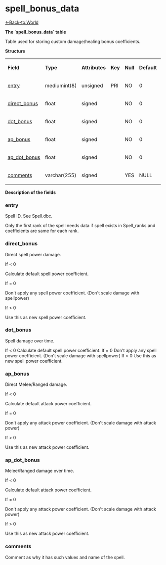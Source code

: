 # spell\_bonus\_data

[<-Back-to:World](database-world.md)

**The \`spell\_bonus\_data\` table**

Table used for storing custom damage/healing bonus coefficients.

**Structure**

<table>
<colgroup>
<col width="12%" />
<col width="12%" />
<col width="12%" />
<col width="12%" />
<col width="12%" />
<col width="12%" />
<col width="12%" />
<col width="12%" />
</colgroup>
<tbody>
<tr class="odd">
<td><p><strong>Field</strong></p></td>
<td><p><strong>Type</strong></p></td>
<td><p><strong>Attributes</strong></p></td>
<td><p><strong>Key</strong></p></td>
<td><p><strong>Null</strong></p></td>
<td><p><strong>Default</strong></p></td>
<td><p><strong>Extra</strong></p></td>
<td><p><strong>Comment</strong></p></td>
</tr>
<tr class="even">
<td><p><a href="#entry">entry</a></p></td>
<td><p>mediumint(8)</p></td>
<td><p>unsigned</p></td>
<td><p>PRI</p></td>
<td><p>NO</p></td>
<td><p>0</p></td>
<td><p> </p></td>
<td><p> </p></td>
</tr>
<tr class="odd">
<td><p><a href="#direct_bonus">direct_bonus</a></p></td>
<td><p>float</p></td>
<td><p>signed</p></td>
<td><p> </p></td>
<td><p>NO</p></td>
<td><p>0</p></td>
<td><p> </p></td>
<td><p> </p></td>
</tr>
<tr class="even">
<td><p><a href="#dot_bonus">dot_bonus</a></p></td>
<td><p>float</p></td>
<td><p>signed</p></td>
<td><p> </p></td>
<td><p>NO</p></td>
<td><p>0</p></td>
<td><p> </p></td>
<td><p> </p></td>
</tr>
<tr class="odd">
<td><p><a href="#ap_bonus">ap_bonus</a></p></td>
<td><p>float</p></td>
<td><p>signed</p></td>
<td><p> </p></td>
<td><p>NO</p></td>
<td><p>0</p></td>
<td><p> </p></td>
<td><p> </p></td>
</tr>
<tr class="even">
<td><p><a href="#ap_dot_bonus">ap_dot_bonus</a></p></td>
<td><p>float</p></td>
<td><p>signed</p></td>
<td><p> </p></td>
<td><p>NO</p></td>
<td><p>0</p></td>
<td><p> </p></td>
<td><p> </p></td>
</tr>
<tr class="odd">
<td><p><a href="#comments">comments</a></p></td>
<td><p>varchar(255)</p></td>
<td><p>signed</p></td>
<td><p> </p></td>
<td><p>YES</p></td>
<td><p>NULL</p></td>
<td><p> </p></td>
<td><p> </p></td>
</tr>
</tbody>
</table>

**Description of the fields**

### entry

Spell ID. See Spell.dbc.

Only the first rank of the spell needs data if spell exists in Spell\_ranks and coefficients are same for each rank.

### direct\_bonus

Direct spell power damage.

If &lt; 0

Calculate default spell power coefficient.

If = 0

Don't apply any spell power coefficient. (Don't scale damage with spellpower)

If &gt; 0

Use this as new spell power coefficient.

### dot\_bonus

Spell damage over time.

If &lt; 0
Calculate default spell power coefficient.
If = 0
Don't apply any spell power coefficient. (Don't scale damage with spellpower)
If &gt; 0
Use this as new spell power coefficient.

### ap\_bonus

Direct Melee/Ranged damage.

If &lt; 0

Calculate default attack power coefficient.

If = 0

Don't apply any attack power coefficient. (Don't scale damage with attack power)

If &gt; 0

Use this as new attack power coefficient.

### ap\_dot\_bonus

Melee/Ranged damage over time.

If &lt; 0

Calculate default attack power coefficient.

If = 0

Don't apply any attack power coefficient. (Don't scale damage with attack power)

If &gt; 0

Use this as new attack power coefficient.

### comments

Comment as why it has such values and name of the spell.
